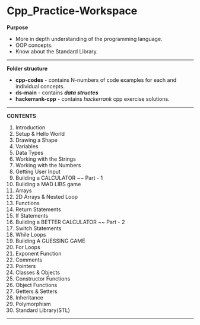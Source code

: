 # Cpp_Practice-Workspace

**Purpose**
- More in depth understanding of the programming language.
- OOP concepts.
- Know about the Standard Library.
---------------------------------------------------------------------------

**Folder structure**
- **cpp-codes** - contains N-numbers of code examples for each and individual concepts.
- **ds-main** - contains ***data structes***
- **hackerrank-cpp** - contains *hackerrank* cpp exercise solutions.
---------------------------------------------------------------------------

**CONTENTS**

1) Introduction
2) Setup & Hello World
3) Drawing a Shape
4) Variables
5) Data Types
6) Working with the Strings
7) Working with the Numbers
8) Getting User Input
9) Building a CALCULATOR ~~ Part - 1
10) Building a MAD LIBS game
11) Arrays
12) 2D Arrays & Nested Loop
13) Functions
14) Return Statements
15) If Statements
16) Building a BETTER CALCULATOR ~~ Part - 2
17) Switch Statements
18) While Loops
19) Building A GUESSING GAME
20) For Loops
21) Exponent Function
22) Comments
23) Pointers
24) Classes & Objects
25) Constructor Functions
26) Object Functions
27) Getters & Setters
28) Inheritance
29) Polymorphism
30) Standard Library(STL)
---------------------------------------------------------------------------
